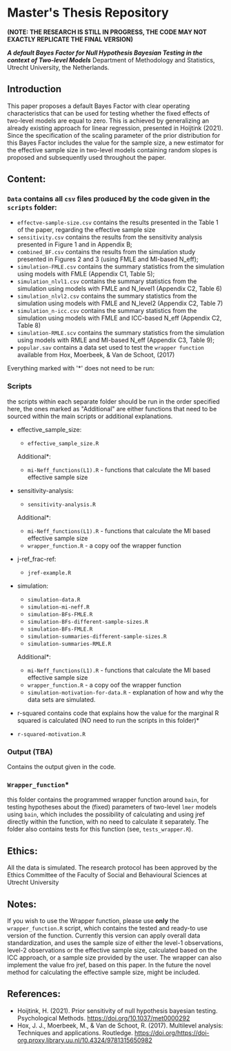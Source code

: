 # Master's Thesis Repository 

**(NOTE: THE RESEARCH IS STILL IN PROGRESS, THE CODE  MAY NOT EXACTLY REPLICATE THE FINAL VERSION)**

***A default Bayes Factor for Null Hypothesis Bayesian Testing in the context of Two-level Models***
Department of Methodology and Statistics, Utrecht University, the Netherlands.


## Introduction 

This paper proposes a default Bayes Factor with clear operating characteristics that can be used for testing whether the fixed effects of two-level models are equal to zero. This is achieved by generalizing an already existing approach for linear regression, presented in Hoijtink (2021). Since the specification of the scaling parameter of the prior distribution for this Bayes Factor includes the value for the sample size, a new estimator for the effective sample size in two-level models containing random slopes is proposed and subsequently used throughout the paper.

## Content:

### `Data` contains all `csv` files produced by the code given in the `scripts` folder:

   - `effectve-sample-size.csv` contains the results presented in the Table 1 of the paper, regarding the effective sample size
   - `sensitivity.csv` contains the results from the sensitivity analysis presented in Figure 1 and in Appendix B;
   - `combined_BF.csv` contains the results from the simulation study presented in Figures 2 and 3 (using FMLE and MI-based N_eff);
   - `simulation-FMLE.csv` contains the summary statistics from the simulation using models with FMLE (Appendix C1, Table 5);
   - `simulation_nlvl1.csv` contains the summary statistics from the simulation using models with FMLE and N_level1 (Appendix C2, Table 6)
   - `simulation_nlvl2.csv` contains the summary statistics from the simulation using models with FMLE and N_level2 (Appendix C2, Table 7)
   - `simulation_n-icc.csv` contains the summary statistics from the simulation using models with FMLE and ICC-based N_eff (Appendix C2, Table 8)
   - `simulation-RMLE.scv` contains the summary statistics from the simulation using models with RMLE and MI-based N_eff (Appendix C3, Table 9);
   - `popular.sav` contains a data set used to test the `wrapper function` available from Hox, Moerbeek, & Van de Schoot, (2017)
   
Everything marked with '*' does not need to be run:

### Scripts 
the scripts within each separate folder should be run in the order specified here, the ones marked as "Additional" are either functions that need to be sourced within the main scripts or additional explanations. 

 - effective_sample_size:
   
    - `effective_sample_size.R`
    
    Additional*:
    
    - `mi-Neff_functions(L1).R` - functions that calculate the MI based effective sample size

 - sensitivity-analysis:
    
    - `sensitivity-analysis.R`
    
    Additional*:
    
    - `mi-Neff_functions(L1).R` - functions that calculate the MI based effective sample size
    - `wrapper_function.R` - a copy oof the wrapper function
    
 - j-ref_frac-ref:
 
    - `jref-example.R` 
    
 - simulation:
   
    - `simulation-data.R`
    - `simulation-mi-neff.R`
    - `simulation-BFs-FMLE.R`
    - `simulation-BFs-different-sample-sizes.R`
    - `simulation-BFs-FMLE.R`
    - `simulation-summaries-different-sample-sizes.R`
    - `simulation-summaries-RMLE.R`
  
    Additional*:
    
    - `mi-Neff_functions(L1).R` - functions that calculate the MI based effective sample size
    - `wrapper_function.R` - a copy oof the wrapper function
    - `simulation-motivation-for-data.R` - explanation of how and why the data sets are simulated.
    
  - r-squared contains code that explains how the value for the marginal R squared is calculated (NO need to run the scripts in this folder)*
  
  - `r-squared-motivation.R`
  
### Output (TBA)

Contains the output given in the code.
 
### `Wrapper_function`* 
this folder contains the programmed wrapper function around `bain`, for testing hypotheses about the (fixed) parameters of two-level `lmer` models using `bain`, which includes the possibility of calculating and using jref directly within the function, with no need to calculate it separately. The folder also contains tests for this function (see, `tests_wrapper.R`).


## Ethics:

All the data is simulated. The research protocol has been approved by the Ethics Committee of the Faculty of Social and Behavioural Sciences at Utrecht University



## Notes: 

If you wish to use the Wrapper function, please use **only** the `wrapper_function.R` script, which contains the tested and ready-to use version of the function. Currently this version can apply overall data standardization, and uses the sample size of either the level-1 observations, level-2 observations or the effective sample size, calculated based on the ICC approach, or a sample size provided by the user. The wrapper can also implement the value fro jref, based on this paper. In the future the novel method for calculating the effective sample size, might be included.

## References:

 - Hoijtink, H. (2021). Prior sensitivity of null hypothesis bayesian testing. Psychological Methods.
https://doi.org/10.1037/met0000292
 - Hox, J. J., Moerbeek, M., & Van de Schoot, R. (2017). Multilevel analysis: Techniques and applications.
Routledge. https://doi.org/https://doi-org.proxy.library.uu.nl/10.4324/9781315650982
 
